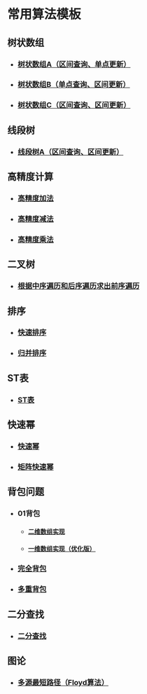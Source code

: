 # 常用算法模板

## 树状数组

* ### [树状数组A（区间查询、单点更新）](<https://github.com/hcmdgh/DataStructure/blob/master/BinaryIndexedTree/binary_indexed_tree_1.h>)

* ### [树状数组B（单点查询、区间更新）](<https://github.com/hcmdgh/DataStructure/blob/master/BinaryIndexedTree/binary_indexed_tree_2.h>)

* ### [树状数组C（区间查询、区间更新）](<https://github.com/hcmdgh/DataStructure/blob/master/BinaryIndexedTree/binary_indexed_tree_3.h>)

## 线段树

* ### [线段树A（区间查询、区间更新）](<https://github.com/hcmdgh/DataStructure/blob/master/SegmentTree/segment_tree.h>)

## 高精度计算

* ### [高精度加法](<https://github.com/hcmdgh/DataStructure/blob/master/HighPrecisionComputation/plus.h>)

* ### [高精度减法](<https://github.com/hcmdgh/DataStructure/blob/master/HighPrecisionComputation/subtract.h>)

* ### [高精度乘法](<https://github.com/hcmdgh/DataStructure/blob/master/HighPrecisionComputation/multiply.h>)

## 二叉树

* ### [根据中序遍历和后序遍历求出前序遍历](<https://github.com/hcmdgh/DataStructure/blob/master/BinaryTree/convert_1.h>)

## 排序

* ### [快速排序](<https://github.com/hcmdgh/DataStructure/blob/master/Sort/quick_sort.h>)

* ### [归并排序](<https://github.com/hcmdgh/DataStructure/blob/master/Sort/merge_sort.h>)

## ST表

* ### [ST表](<https://github.com/hcmdgh/DataStructure/blob/master/ST-table/st_table.h>)

## 快速幂

* ### [快速幂](<https://github.com/hcmdgh/DataStructure/blob/master/QuickPow/quick_pow.h>)

* ### [矩阵快速幂](<https://github.com/hcmdgh/DataStructure/blob/master/QuickPow/matrix_quick_pow.h>)

## 背包问题

* ### 01背包

  * #### [二维数组实现](<https://github.com/hcmdgh/DataStructure/blob/master/KnapsackProblem/knapsack_1.h>)

  * #### [一维数组实现（优化版）](<https://github.com/hcmdgh/DataStructure/blob/master/KnapsackProblem/knapsack_2.h>)

* ### [完全背包](<https://github.com/hcmdgh/DataStructure/blob/master/KnapsackProblem/knapsack_3.h>)

* ### [多重背包](<https://github.com/hcmdgh/DataStructure/blob/master/KnapsackProblem/knapsack_4.h>)

## 二分查找

* ### [二分查找](<https://github.com/hcmdgh/DataStructure/blob/master/BinarySearch/binary_search.h>)

## 图论

* ### [多源最短路径（Floyd算法）](<https://github.com/hcmdgh/DataStructure/blob/master/Graph/floyd.h>)